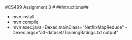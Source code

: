 #CS499 Assignment 3 #
##intructions##
- mvn install
- mvn compile
- mvn exec:java -Dexec.mainClass="NetflixMapReduce" -Dexec.args="a3-dataset/TrainingRatings.txt output"